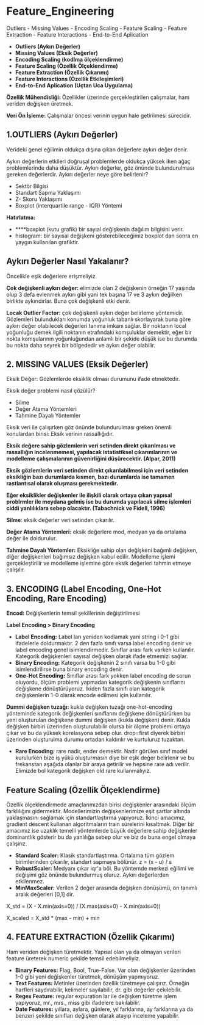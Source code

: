 # Feature_Engineering
Outliers  - Missing Values - Encoding Scaling - Feature Scaling - Feature Extraction - Feature Interactions - End-to-End Aplication

- **Outliers (Aykırı Değerler)**
- **Missing Values (Eksik Değerler)**
- **Encoding Scaling (kodlma ölçeklendirme)**
- **Feature Scaling (Özellik Ölçeklendirme)**
- **Feature Extraction (Özellik Çıkarımı)**
- **Feature Interactions (Özellik Etkileşimleri)**
- **End-to-End Aplication (Uçtan Uca Uygulama)**

**Özellik Mühendisliği:** Özellikler üzerinde gerçekleştirilen çalışmalar, ham veriden değişken üretmek.

**Veri Ön İşleme:** Çalışmalar öncesi verinin uygun hale getirilmesi sürecidir.

## 1.OUTLIERS (Aykırı Değerler)

Verideki genel eğilimin oldukça dışına çıkan değerlere aykırı değer denir.

Aykırı değerlerin etkileri doğrusal problemlerde oldukça yüksek iken ağaç problemlerinde daha düşüktür. Aykırı değerler, göz önünde bulundurulması gereken değerlerdir. Aykırı değerler neye göre belirlenir?

- Sektör Bilgisi
- Standart Sapma Yaklaşımı
- Z- Skoru Yaklaşımı
- Boxplot (interquartile range - IQR) Yöntemi

**Hatırlatma:**

- ****boxplot (kutu grafik) bir sayıal değişkenin dağılım bilgisini verir.
- histogram: bir sayısal değişkeni gösterebileceğimiz boxplot dan sonra en yaygın kullanılan grafiktir.

## Aykırı Değerler Nasıl Yakalanır?

Öncelikle eşik değerlere erişmeliyiz.

**Çok değişkenli aykırı değer:** elimizde olan 2 değişkenin örneğin 17 yaşında olup 3 defa evlenmek aykırı gibi yani tek başına 17 ve 3 aykırı değilken birlikte aykırıdırlar. Buna çok değişkenli etki denir. 

**Locak Outlier Factor:** çok değişkenli aykırı değer belirleme yöntemidir. Gözlemleri bulundukları konumda yoğunluk tabanlı skorlayarak buna göre aykırı değer olabilecek değerleri tanıma imkanı sağlar. Bir noktanın local yoğunluğu demek ilgili noktanın etrafındaki komşuluklar demektir, eğer bir nokta komşularının yoğunluğundan anlamlı bir şekide düşük ise bu durumda bu nokta daha seyrek bir bölgededir ve aykırı değer olabilir.

## 2. MISSING VALUES (Eksik Değerler)

Eksik Değer: Gözlemlerde eksiklik olması durumunu ifade etmektedir.

Eksik değer problemi nasıl çözülür?

- Silme
- Değer Atama Yöntemleri
- Tahmine Dayalı Yöntemler

Eksik veri ile çalışırken göz önünde bulundurulması greken önemli konulardan birisi: Eksik verinin rassallığıdır.

**Eksik değere sahip gözlemlerin veri setinden direkt çıkarılması ve rassallığın incelenmemesi, yapılacak istatistiksel çıkarımlarının ve modelleme çalışmalarının güvenirliğini düşürecektir.   (Alpar, 2011)**

**Eksik gözlemlerin veri setinden direkt çıkarılabilmesi için veri setinden eksikliğin bazı durumlarda kısmen, bazı durumlarda ise tamamen rastlantısal olarak oluşması gerekmektedir.**

**Eğer eksiklikler değişkenler ile ilişkili olarak ortaya çıkan yapısal problrmler  ile meydana gelmiş ise bu durumda yapılacak silme işlemleri ciddi yanlılıklara sebep olacaktır. (Tabachnick ve Fidell, 1996)**

**Silme**: eksik değerler veri setinden çıkarılır.

**Değer Atama Yöntemleri:** eksik değerlere mod, medyan ya da ortalama değer ile doldurulur.

**Tahmine Dayalı Yöntemler:** Eksikliğe sahip olan değişkeni bağımlı değişken, diğer değişkenleri bağımsız değişken kabul edilir. Modelleme işlemi gerçekleştirilir ve modelleme işlemine göre eksik değerleri tahmin etmeye çalışılır. 

## 3. ENCODING (Label Encoding, One-Hot Encoding, Rare Encoding)

**Encod:** Değişkenlerin temsil şekillerinin değiştirilmesi

**Label Encoding > Binary Encoding**

- **Label Encoding:** Label ları yeniden kodlamak yani string i 0-1 gibi ifadelerle doldurmaktır. 2 den fazla sınıfı varsa label encoding denir ve label encoding genel isimlendirmedir. Sınıflar arası fark varken kullanılır. Kategorik değişkenleri sayısal değişken olarak ifade etmemizi sağlar.
- **Binary Encoding:** Kategorik değişkenin 2 sınıfı varsa bu 1-0 gibi isimlendirilirse buna binary encoding denir.
- **One-Hot Encoding:**  Sınıflar arası fark yokken  label encoding de sorun oluyordu, ölçüm problemi yapmadan kategorik değişkenin sınıflarını değişkene dönüştürüyoruz. İkiden fazla sınıfı olan kategorik değişkenlerin 1-0 olarak encode edilmesi için kullanılır.

**Dummi değişken tuzağı:** kukla değişken tuzağı one-hot-encoding yönteminde kategorik değişkenleri sınıflarını değişkene dönüştürürken bu yeni oluşturulan değişkene dummi değişken (kukla değişken) denir. Kukla değişken birbiri üzerinden oluşturulabilir olursa bir ölçme problemi ortaya çıkar ve bu da yüksek korelasyona sebep olur. drop=first diyerek birbiri üzerinden oluşturulma durumu ortadan kaldırılır ve kurtuluruz tuzaktan.

- **Rare Encoding:** rare nadir, ender demektir. Nadir görülen sınıf  model kurulurken bize iş yükü oluşturmasın diye bir eşik değer belirlenir ve bu frekanstan aşağıda olanlar bir araya getirilir ve hepsine rare adı verilir. Elimizde bol kategorik değişken old rare kullanmalıyız.

## **Feature Scaling (Özellik Ölçeklendirme)**

Özellik ölçeklendirmede amaçlarımızdan birisi değişkenler arasındaki ölçüm farklılığını gidermektir. Modellerimizin değişkenlerimize eşit şartlar altında yaklaşmasını sağlamak için standartlaştırma yapıyoruz. İkinci amacımız, gradient descent kullanan algoritmaların train sürelerini kısaltmak. Diğer bir amacımız ise uzaklık temelli yöntemlerde büyük değerlere sahip değişkenler dominantlık gösterir bu da yanlılığa sebep olur ve biz de buna engel olmaya çalışırız.

- **Standard Scaler:** Klasik standartlaştırma. Ortalama tüm gözlem birimlerinden çıkarılır, standart sapmaya bölünür.  z = (x - u) / s
- **RobustScaler:** Medyanı çıkar iqr'a böl. Bu yöntemde merkezi eğilimi ve değişimi göz önünde bulundurmuş oluruz. Aykırı değerlerden etkilenmez.
- **MinMaxScaler:** Verilen 2 değer arasında değişken dönüşümü, ön tanımlı aralık değerleri [0,1] dir.

 X_std = (X - X.min(axis=0)) / (X.max(axis=0) - X.min(axis=0))

 X_scaled = X_std * (max - min) + min

## 4. FEATURE EXTRACTION (Özellik Çıkarımı)

Ham veriden değişken türetmektir. Yapısal olan ya da olmayan verileri feature üreterek numeric şekilde temsil edebilmeliyiz. 

- **Binary Features:** Flag, Bool, True-False. Var olan değişkenler üzerinden 1-0 gibi yeni değişkenler türetmek, dönüşüm yapmıyoruz.
- **Text Features:** Metinler üzerinden özellik türetmeye çalışırız. Örneğin harfleri saydırabilir, kelimeler sayılabilir, dr. gibi değerler çekilebilir.
- **Regex Feature:** regular expuration  lar ile değişken türetme işlem yapıyoruz, mr., mrs., miss gibi ifadelere bakılabilir.
- **Date Features:** yıllara, aylara, günlere, yıl farklarına, ay farklarına ya da benzeri şekilde sınıfları değişken olarak atayıp inceleme yapabilir.
